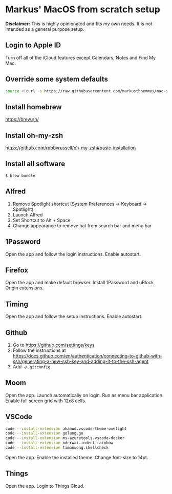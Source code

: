 # Markus' MacOS from scratch setup

**Disclaimer:** This is highly opinionated and fits *my* own needs. It is not intended as a general purpose setup.

## Login to Apple ID

Turn off all of the iCloud features except Calendars, Notes and Find My Mac.

## Override some system defaults

```bash
source <(curl -s https://raw.githubusercontent.com/markusthoemmes/mac-setup/master/.macos)
```

## Install homebrew

https://brew.sh/


## Install oh-my-zsh

https://github.com/robbyrussell/oh-my-zsh#basic-installation

## Install all software

```
$ brew bundle
```

## Alfred

1. Remove Spotlight shortcut (System Preferences -> Keyboard -> Spotlight)
2. Launch Alfred
3. Set Shortcut to Alt + Space
4. Change appearance to remove hat from search bar and menu bar

## 1Password

Open the app and follow the login instructions. Enable autostart.

## Firefox

Open the app and make default browser. Install 1Password and uBlock Origin extensions.

## Timing

Open the app and follow the setup instructions. Enable autostart.

## Github

1. Go to https://github.com/settings/keys
2. Follow the instructions at https://docs.github.com/en/authentication/connecting-to-github-with-ssh/generating-a-new-ssh-key-and-adding-it-to-the-ssh-agent
3. Add `~/.gitconfig`

## Moom

Open the app. Launch automatically on login. Run as menu bar application. Enable full screen grid with 12x8 cells.

## VSCode

```bash
code --install-extension akamud.vscode-theme-onelight
code --install-extension golang.go
code --install-extension ms-azuretools.vscode-docker
code --install-extension oderwat.indent-rainbow
code --install-extension timonwong.shellcheck
```

Open the app. Enable the installed theme. Change font-size to 14pt.

## Things

Open the app. Login to Things Cloud.